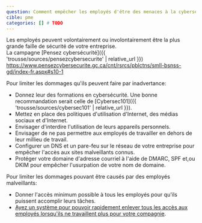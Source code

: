 ```yaml
---
question: Comment empêcher les employés d'être des menaces à la cybersécurité?
cible: pme
categories: [] # TODO
---
```

Les employés peuvent volontairement ou involontairement être la plus grande faille de sécurité de votre entreprise.  
La campagne [Pensez cybersécurité]({{ 'trousse/sources/pensezcybersecurite' | relative_url }}) https://www.pensezcybersecurite.gc.ca/cnt/rsrcs/pblctns/smll-bsnss-gd/index-fr.aspx#s10-1

Pour limiter les dommages qu'ils peuvent faire par inadvertance: 
* Donnez leur des formations en cybersécurité. Une bonne recommandation serait celle de [Cybersec101]({{ 'trousse/sources/cybersec101' | relative_url }}).
* Mettez en place des politiques d'utilisation d'Internet, des médias sociaux et d'Internet.
* Envisager d'interdire l'utilisation de leurs appareils personnels.
* Envisager de ne pas permettre aux employés de travailler en dehors de leur millieu de travail.
* Configurer un DNS et un pare-feu sur le réseau de votre entreprise pour empêcher l'accès aux sites malveillants connus.
* Protéger votre domaine d'adresse courriel à l'aide de DMARC, SPF et,ou DKIM pour empêcher l'usurpation de votre nom de domaine.

Pour limiter les dommages pouvant être causés par des employés malveillants: 
* Donner l'accès minimum possible à tous les employés pour qu'ils puissent accomplir leurs tâches.
* [Ayez un système pour pouvoir rapidement enlever tous les accès aux employés lorsqu'ils ne travaillent plus pour votre compagnie](https://www.pensezcybersecurite.gc.ca/cnt/blg/pst-20160322-fr.aspx).
